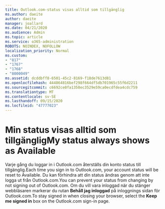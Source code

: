 ```yaml
---
title: Outlook.com-status visas alltid som tillgänglig
ms.author: daeite
author: daeite
manager: joallard
ms.date: 04/21/2020
ms.audience: Admin
ms.topic: article
ms.service: o365-administration
ROBOTS: NOINDEX, NOFOLLOW
localization_priority: Normal
ms.custom:
- "817"
- "1767"
- "1768"
- "8000049"
ms.assetid: dcddbff8-6501-45c2-8169-f18de7613d81
ms.openlocfilehash: 444864816bef298f664df5db701965c55f6d2211
ms.sourcegitcommit: c6692ce0fa1358ec3529e59ca0ecdfdea4cdc759
ms.translationtype: MT
ms.contentlocale: sv-SE
ms.lasthandoff: 09/15/2020
ms.locfileid: "47777023"
---
```

# <a name="my-status-always-shows-as-available"></a><span data-ttu-id="e6b6c-102">Min status visas alltid som tillgänglig</span><span class="sxs-lookup"><span data-stu-id="e6b6c-102">My status always shows as Available</span></span>

<span data-ttu-id="e6b6c-103">Varje gång du loggar in i Outlook.com återställs din konto status till tillgänglig.</span><span class="sxs-lookup"><span data-stu-id="e6b6c-103">Each time you sign in to Outlook.com, your account status will be reset to Available.</span></span> <span data-ttu-id="e6b6c-104">Du kan förhindra att din status ändras genom att inte logga ut från Outlook.com.</span><span class="sxs-lookup"><span data-stu-id="e6b6c-104">You can prevent your status from changing by not signing out of Outlook.com.</span></span> <span data-ttu-id="e6b6c-105">Om du vill vara inloggad när du stänger webbläsaren markerar du rutan **Behåll jag inloggad** på inloggnings sidan för Outlook.com.</span><span class="sxs-lookup"><span data-stu-id="e6b6c-105">To stay signed in when closing your browser, select the **Keep me signed in** box on the Outlook.com sign-in page.</span></span>
